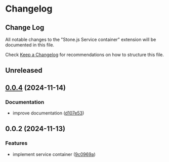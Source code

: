 # Changelog

## Change Log

All notable changes to the "Stone.js Service container" extension will be documented in this file.

Check [Keep a Changelog](http://keepachangelog.com/) for recommendations on how to structure this file.

## Unreleased


## [0.0.4](https://github.com/stonemjs/service-container/compare/v0.0.2...v0.0.4) (2024-11-14)


### Documentation

* improve documentation ([d107e53](https://github.com/stonemjs/service-container/commit/d107e53cee1123db0ac4e6e4969717095de089cd))

## 0.0.2 (2024-11-13)


### Features

* implement service container ([9c0969a](https://github.com/stonemjs/service-container/commit/9c0969a4246c13739f0f1d6c59c60d8e05f0518f))
